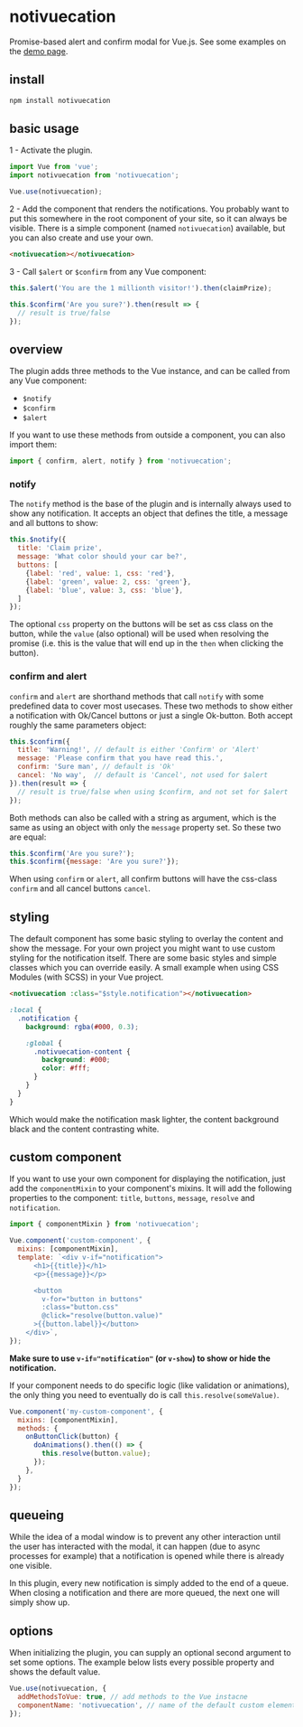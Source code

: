 # notivuecation

Promise-based alert and confirm modal for Vue.js. See some examples on the [demo page](https://petervdn.github.io/notivuecation/example/).

## install

```sh
npm install notivuecation
```
## basic usage

1 - Activate the plugin.
```javascript
import Vue from 'vue';
import notivuecation from 'notivuecation';

Vue.use(notivuecation);
```

2 - Add the component that renders the notifications. You probably want to put this somewhere in the root component of your site, so it can always be visible. There is a simple component (named `notivuecation`) available, but you can also create and use your own.
```html
<notivuecation></notivuecation>
```

3 - Call `$alert` or `$confirm` from any Vue component:
```javascript
this.$alert('You are the 1 millionth visitor!').then(claimPrize);

this.$confirm('Are you sure?').then(result => {
  // result is true/false
});
```

## overview
The plugin adds three methods to the Vue instance, and can be called from any Vue component:

* `$notify`
* `$confirm`
* `$alert`

If you want to use these methods from outside a component, you can also import them: 

```javascript
import { confirm, alert, notify } from 'notivuecation';
```


### notify
The `notify` method is the base of the plugin and is internally always used to show any notification. It accepts an object that defines the title, a message and all buttons to show:
```javascript
this.$notify({
  title: 'Claim prize',
  message: 'What color should your car be?',
  buttons: [
    {label: 'red', value: 1, css: 'red'},
    {label: 'green', value: 2, css: 'green'},
    {label: 'blue', value: 3, css: 'blue'},
  ]
});
```
The optional `css` property on the buttons will be set as css class on the button, while the `value` (also optional) will be used when resolving the promise (i.e. this is the value that will end up in the `then` when clicking the button).

### confirm and alert
`confirm` and `alert` are shorthand methods that call `notify` with some predefined data to cover most usecases. These two methods to show either a notification with Ok/Cancel buttons or just a single Ok-button. Both accept roughly the same parameters object:

```javascript
this.$confirm({
  title: 'Warning!', // default is either 'Confirm' or 'Alert'
  message: 'Please confirm that you have read this.',
  confirm: 'Sure man', // default is 'Ok'
  cancel: 'No way',  // default is 'Cancel', not used for $alert
}).then(result => {
  // result is true/false when using $confirm, and not set for $alert
});
```

Both methods can also be called with a string as argument, which is the same as using an object with only the `message` property set. So these two are equal:
```javascript
this.$confirm('Are you sure?');
this.$confirm({message: 'Are you sure?'});
```

When using `confirm` or `alert`, all confirm buttons will have the css-class `confirm` and all cancel buttons `cancel`.

## styling
The default component has some basic styling to overlay the content and show the message.
For your own project you might want to use custom styling for the notification itself.
There are some basic styles and simple classes which you can override easily.
A small example when using CSS Modules (with SCSS) in your Vue project.

```html
<notivuecation :class="$style.notification"></notivuecation>
```

```scss
:local {
  .notification {
    background: rgba(#000, 0.3);

    :global {
      .notivuecation-content {
        background: #000;
        color: #fff;
      }
    }
  }
}
```

Which would make the notification mask lighter, the content background black and the content contrasting white.


## custom component
If you want to use your own component for displaying the notification, just add the `componentMixin` to your component's mixins. It will add the following properties to the component: `title`, `buttons`, `message`, `resolve` and `notification`.

```javascript
import { componentMixin } from 'notivuecation';

Vue.component('custom-component', {
  mixins: [componentMixin],
  template: `<div v-if="notification">
      <h1>{{title}}</h1>
      <p>{{message}}</p>

      <button
        v-for="button in buttons"
        :class="button.css"
        @click="resolve(button.value)"
      >{{button.label}}</button>
    </div>`,
});
```

__Make sure to use `v-if="notification"` (or `v-show`) to show or hide the notification.__


If your component needs to do specific logic (like validation or animations), the only thing you need to eventually do is call `this.resolve(someValue)`.
```javascript
Vue.component('my-custom-component', {
  mixins: [componentMixin],
  methods: {
    onButtonClick(button) {
      doAnimations().then(() => {
        this.resolve(button.value);
      });
    },
  }
});
```
## queueing
While the idea of a modal window is to prevent any other interaction until the user has interacted with the modal, it can happen (due to async processes for example) that a notification is opened while there is already one visible.

In this plugin, every new notification is simply added to the end of a queue. When closing a notification and there are more queued, the next one will simply show up.  

## options
When initializing the plugin, you can supply an optional second argument to set some options. The example below lists every possible property and shows the default value.  
```javascript
Vue.use(notivuecation, {
  addMethodsToVue: true, // add methods to the Vue instacne
  componentName: 'notivuecation', // name of the default custom element: <notivucation />
});
```
